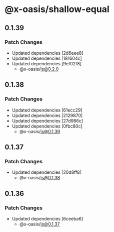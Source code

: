 # @x-oasis/shallow-equal

## 0.1.39

### Patch Changes

- Updated dependencies [2d6eee8]
- Updated dependencies [181604c]
- Updated dependencies [9ef02f8]
  - @x-oasis/is@0.2.0

## 0.1.38

### Patch Changes

- Updated dependencies [61ecc29]
- Updated dependencies [2129870]
- Updated dependencies [27d986c]
- Updated dependencies [0fbc80c]
  - @x-oasis/is@0.1.39

## 0.1.37

### Patch Changes

- Updated dependencies [20d8ff8]
  - @x-oasis/is@0.1.38

## 0.1.36

### Patch Changes

- Updated dependencies [6ceeba6]
  - @x-oasis/is@0.1.37
